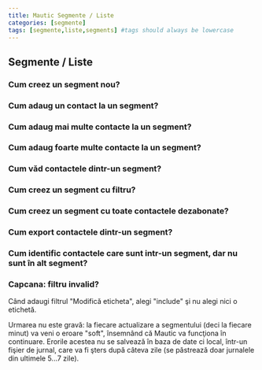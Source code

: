```yaml
---
title: Mautic Segmente / Liste
categories: [segmente]
tags: [segmente,liste,segments] #tags should always be lowercase
---
```


## Segmente / Liste

### Cum creez un segment nou?

### Cum adaug un contact la un segment?

### Cum adaug mai multe contacte la un segment?

### Cum adaug foarte multe contacte la un segment?

### Cum văd contactele dintr-un segment?

### Cum creez un segment cu filtru?

### Cum creez un segment cu toate contactele dezabonate?

### Cum export contactele dintr-un segment?

### Cum identific contactele care sunt intr-un segment, dar nu sunt în alt segment?

### Capcana: filtru invalid?
Când adaugi filtrul "Modifică eticheta", alegi "include" şi nu alegi nici o etichetă.

Urmarea nu este gravă: la fiecare actualizare a segmentului (deci la fiecare minut) va veni o eroare "soft", însemnând că Mautic va funcţiona în continuare. Erorile acestea nu se salvează în baza de date ci local, într-un fişier de jurnal, care va fi şters după câteva zile (se păstrează doar jurnalele din ultimele 5...7 zile).



